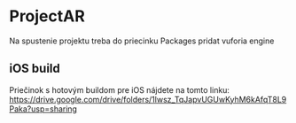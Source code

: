 # ProjectAR
Na spustenie projektu treba do priecinku Packages pridat vuforia engine

## iOS build
Priečinok s hotovým buildom pre iOS nájdete na tomto linku:
https://drive.google.com/drive/folders/1lwsz_TqJapvUGUwKyhM6kAfqT8L9Paka?usp=sharing

